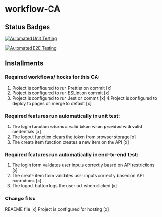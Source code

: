 # workflow-CA
## Status Badges

[![Automated Unit Testing](https://github.com/th3boe/workflow-CA/actions/workflows/unit-test.yml/badge.svg)](https://github.com/th3boe/workflow-CA/actions/workflows/unit-test.yml)

[![Automated E2E Testing](https://github.com/th3boe/workflow-CA/actions/workflows/e2e-test.yml/badge.svg)](https://github.com/th3boe/workflow-CA/actions/workflows/e2e-test.yml)

## Installments
### Required workflows/ hooks for this CA:
1. Project is configured to run Prettier on commit [x]
2. Project is configured to run ESLint on commit [x]
3. Project is configured to run Jest on commit [x]
4.Project is configured to deploy to pages on merge to default [x]

### Required features run automatically in unit test:
1. The login function returns a valid token when provided with valid credentials [x]
2. The logout function clears the token from browser storage [x]
3. The create item function creates a new item on the API [x]

### Required features run automatically in end-to-end test:
1. The login form validates user inputs correctly based on API restrictions [x]
2. The create item form validates user inputs correctly based on API restrictions [x]
3. The logout button logs the user out when clicked [x]

### Change files
README file [x]
Project is configured for hosting [x]
